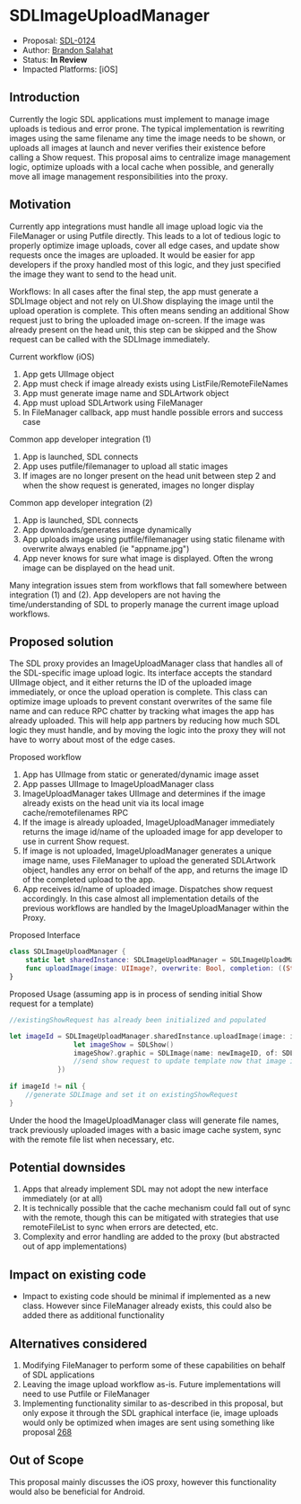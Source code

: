 # SDLImageUploadManager

* Proposal: [SDL-0124](0124-SDLImageUploadManager.md)
* Author: [Brandon Salahat](https://www.github.com/Toyota-BSalahat)
* Status: **In Review**
* Impacted Platforms: [iOS]

## Introduction
Currently the logic SDL applications must implement to manage image uploads is tedious and error prone. The typical implementation is rewriting images using the same filename any time the image needs to be shown, or uploads all images at launch and never verifies their existence before calling a Show request. This proposal aims to centralize image management logic, optimize uploads with a local cache when possible, and generally move all image management responsibilities into the proxy.

## Motivation

Currently app integrations must handle all image upload logic via the FileManager or using Putfile directly. This leads to a lot of tedious logic to properly optimize image uploads, cover all edge cases, and update show requests once the images are uploaded. It would be easier for app developers if the proxy handled most of this logic, and they just specified the image they want to send to the head unit.

Workflows:
In all cases after the final step, the app must generate a SDLImage object and not rely on UI.Show displaying the image until the upload operation is complete. This often means sending an additional Show request just to bring the uploaded image on-screen. If the image was already present on the head unit, this step can be skipped and the Show request can be called with the SDLImage immediately.

Current workflow (iOS)
1. App gets UIImage object
2. App must check if image already exists using ListFile/RemoteFileNames
3. App must generate image name and SDLArtwork object
4. App must upload SDLArtwork using FileManager
5. In FileManager callback, app must handle possible errors and success case

Common app developer integration (1)
1. App is launched, SDL connects
2. App uses putfile/filemanager to upload all static images
3. If images are no longer present on the head unit between step 2 and when the show request is generated, images no longer display

Common app developer integration (2)
1. App is launched, SDL connects
2. App downloads/generates image dynamically
3. App uploads image using putfile/filemanager using static filename with overwrite always enabled (ie "appname.jpg")
4. App never knows for sure what image is displayed. Often the wrong image can be displayed on the head unit.

Many integration issues stem from workflows that fall somewhere between integration (1) and (2). App developers are not having the time/understanding of SDL to properly manage the current image upload workflows.

## Proposed solution

The SDL proxy provides an ImageUploadManager class that handles all of the SDL-specific image upload logic. Its interface accepts the standard UIImage object, and it either returns the ID of the uploaded image immediately, or once the upload operation is complete. This class can optimize image uploads to prevent constant overwrites of the same file name and can reduce RPC chatter by tracking what images the app has already uploaded. This will help app partners by reducing how much SDL logic they must handle, and by moving the logic into the proxy they will not have to worry about most of the edge cases.

Proposed workflow
1. App has UIImage from static or generated/dynamic image asset
2. App passes UIImage to ImageUploadManager class
3. ImageUploadManager takes UIImage and determines if the image already exists on the head unit via its local image cache/remotefilenames RPC
4. If the image is already uploaded, ImageUploadManager immediately returns the image id/name of the uploaded image for app developer to use in current Show request.
5. If image is not uploaded, ImageUploadManager generates a unique image name, uses FileManager to upload the generated SDLArtwork object, handles any error on behalf of the app, and returns the image ID of the completed upload to the app.
6. App receives id/name of uploaded image. Dispatches show request accordingly. In this case almost all implementation details of the previous workflows are handled by the ImageUploadManager within the Proxy.


Proposed Interface

````swift
class SDLImageUploadManager {
    static let sharedInstance: SDLImageUploadManager = SDLImageUploadManager()
    func uploadImage(image: UIImage?, overwrite: Bool, completion: ((String?) ->())?)  -> String?
}
````

Proposed Usage (assuming app is in process of sending initial Show request for a template)

````swift
//existingShowRequest has already been initialized and populated

let imageId = SDLImageUploadManager.sharedInstance.uploadImage(image: imageview, overwrite: false, completion: { (newImageID) in
                let imageShow = SDLShow()
                imageShow?.graphic = SDLImage(name: newImageID, of: SDLImageType.dynamic())
                //send show request to update template now that image is available
            })
            
if imageId != nil {
    //generate SDLImage and set it on existingShowRequest
}
````

Under the hood the ImageUploadManager class will generate file names, track previously uploaded images with a basic image cache system, sync with the remote file list when necessary, etc.

## Potential downsides

1. Apps that already implement SDL may not adopt the new interface immediately (or at all)
2. It is technically possible that the cache mechanism could fall out of sync with the remote, though this can be mitigated with strategies that use remoteFileList to sync when errors are detected, etc.
3. Complexity and error handling are added to the proxy (but abstracted out of app implementations)

## Impact on existing code

- Impact to existing code should be minimal if implemented as a new class. However since FileManager already exists, this could also be added there as additional functionality

## Alternatives considered

1. Modifying FileManager to perform some of these capabilities on behalf of SDL applications
2. Leaving the image upload workflow as-is. Future implementations will need to use Putfile or FileManager
3. Implementing functionality similar to as-described in this proposal, but only expose it through the SDL graphical interface (ie, image uploads would only be optimized when images are sent using something like proposal [268](https://github.com/smartdevicelink/sdl_evolution/pull/268)


## Out of Scope
This proposal mainly discusses the iOS proxy, however this functionality would also be beneficial for Android.
